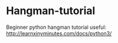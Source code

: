 # Hangman-tutorial
Beginner python hangman tutorial
useful: http://learnxinyminutes.com/docs/python3/
